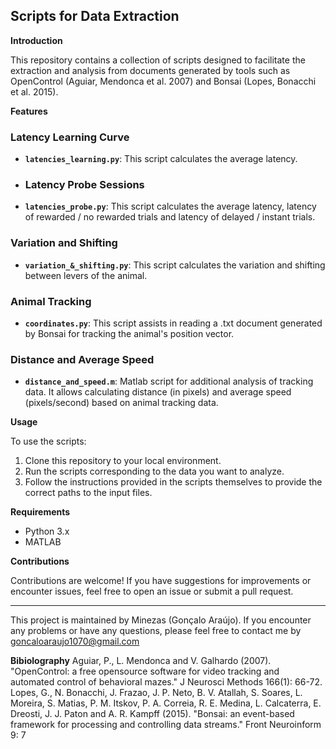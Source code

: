 ## Scripts for Data Extraction

**Introduction**

This repository contains a collection of scripts designed to facilitate the extraction and analysis from documents generated by tools such as OpenControl (Aguiar, Mendonca et al. 2007) and Bonsai (Lopes, Bonacchi et al. 2015).

**Features**

### Latency Learning Curve

- **`latencies_learning.py`**: This script calculates the average latency.

- ### Latency Probe Sessions

- **`latencies_probe.py`**: This script calculates the average latency, latency of rewarded / no rewarded trials and latency of delayed / instant trials.

### Variation and Shifting

- **`variation_&_shifting.py`**: This script calculates the variation and shifting between levers of the animal.

### Animal Tracking

- **`coordinates.py`**: This script assists in reading a .txt document generated by Bonsai for tracking the animal's position vector.

### Distance and Average Speed

- **`distance_and_speed.m`**: Matlab script for additional analysis of tracking data. It allows calculating distance (in pixels) and average speed (pixels/second) based on animal tracking data.

**Usage**

To use the scripts:

1. Clone this repository to your local environment.
2. Run the scripts corresponding to the data you want to analyze.
3. Follow the instructions provided in the scripts themselves to provide the correct paths to the input files.

**Requirements**

- Python 3.x
- MATLAB

**Contributions**

Contributions are welcome! If you have suggestions for improvements or encounter issues, feel free to open an issue or submit a pull request.

---

This project is maintained by Minezas (Gonçalo Araújo). If you encounter any problems or have any questions, please feel free to contact me by goncaloaraujo1070@gmail.com

**Bibiolography**
Aguiar, P., L. Mendonca and V. Galhardo (2007). "OpenControl: a free opensource software for video tracking and automated control of behavioral mazes." J Neurosci Methods 166(1): 66-72.
Lopes, G., N. Bonacchi, J. Frazao, J. P. Neto, B. V. Atallah, S. Soares, L. Moreira, S. Matias, P. M. Itskov, P. A. Correia, R. E. Medina, L. Calcaterra, E. Dreosti, J. J. Paton and A. R. Kampff (2015). "Bonsai: an event-based framework for processing and controlling data streams." Front Neuroinform 9: 7

